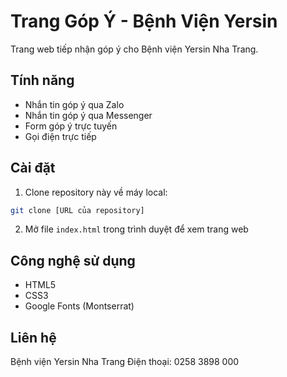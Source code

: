 # Trang Góp Ý - Bệnh Viện Yersin

Trang web tiếp nhận góp ý cho Bệnh viện Yersin Nha Trang.

## Tính năng

- Nhắn tin góp ý qua Zalo
- Nhắn tin góp ý qua Messenger
- Form góp ý trực tuyến
- Gọi điện trực tiếp

## Cài đặt

1. Clone repository này về máy local:
```bash
git clone [URL của repository]
```

2. Mở file `index.html` trong trình duyệt để xem trang web

## Công nghệ sử dụng

- HTML5
- CSS3
- Google Fonts (Montserrat)

## Liên hệ

Bệnh viện Yersin Nha Trang
Điện thoại: 0258 3898 000